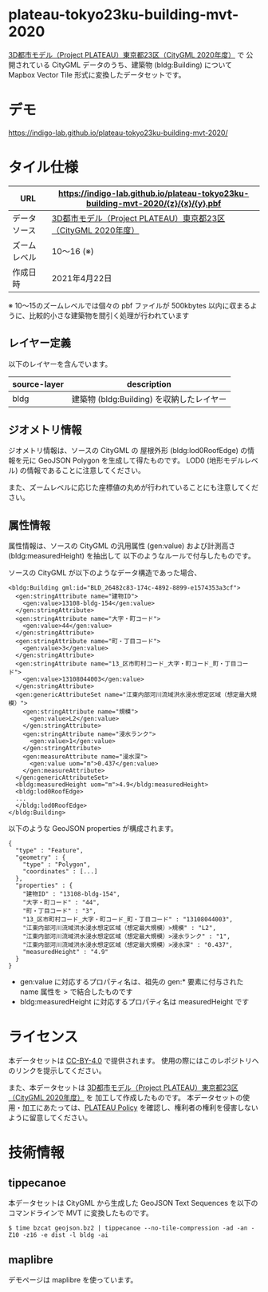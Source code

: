 # plateau-tokyo23ku-building-mvt-2020

[3D都市モデル（Project PLATEAU）東京都23区（CityGML 2020年度）](https://www.geospatial.jp/ckan/dataset/plateau-tokyo23ku-citygml-2020) で
公開されている CityGML データのうち、建築物 (bldg:Building) について Mapbox Vector Tile 形式に変換したデータセットです。

# デモ

<https://indigo-lab.github.io/plateau-tokyo23ku-building-mvt-2020/>

# タイル仕様

URL         | <https://indigo-lab.github.io/plateau-tokyo23ku-building-mvt-2020/{z}/{x}/{y}.pbf>
----------- | -----------------------------------------------------------------------------------
データソース  | [3D都市モデル（Project PLATEAU）東京都23区（CityGML 2020年度）](https://www.geospatial.jp/ckan/dataset/plateau-tokyo23ku-citygml-2020)
ズームレベル  | 10〜16 (※)
作成日時     | 2021年4月22日

※ 10〜15のズームレベルでは個々の pbf ファイルが 500kbytes 以内に収まるように、比較的小さな建築物を間引く処理が行われています


## レイヤー定義

以下のレイヤーを含んでいます。

source-layer | description
------------ | --------------------------------------------
bldg         | 建築物 (bldg:Building) を収納したレイヤー


## ジオメトリ情報

ジオメトリ情報は、ソースの CityGML の 屋根外形 (bldg:lod0RoofEdge) の情報を元に GeoJSON Polygon を生成して得たものです。
LOD0 (地形モデルレベル) の情報であることに注意してください。

また、ズームレベルに応じた座標値の丸めが行われていることにも注意してください。

## 属性情報

属性情報は、ソースの CityGML の汎用属性 (gen:value) および計測高さ(bldg:measuredHeight) を抽出して
以下のようなルールで付与したものです。

ソースの CityGML が以下のようなデータ構造であった場合、

```sample.gml
<bldg:Building gml:id="BLD_26482c83-174c-4892-8899-e1574353a3cf">
  <gen:stringAttribute name="建物ID">
    <gen:value>13108-bldg-154</gen:value>
  </gen:stringAttribute>
  <gen:stringAttribute name="大字・町コード">
    <gen:value>44</gen:value>
  </gen:stringAttribute>
  <gen:stringAttribute name="町・丁目コード">
    <gen:value>3</gen:value>
  </gen:stringAttribute>
  <gen:stringAttribute name="13_区市町村コード_大字・町コード_町・丁目コード">
    <gen:value>13108044003</gen:value>
  </gen:stringAttribute>
  <gen:genericAttributeSet name="江東内部河川流域洪水浸水想定区域（想定最大規模）">
    <gen:stringAttribute name="規模">
      <gen:value>L2</gen:value>
    </gen:stringAttribute>
    <gen:stringAttribute name="浸水ランク">
      <gen:value>1</gen:value>
    </gen:stringAttribute>
    <gen:measureAttribute name="浸水深">
      <gen:value uom="m">0.437</gen:value>
    </gen:measureAttribute>
  </gen:genericAttributeSet>
  <bldg:measuredHeight uom="m">4.9</bldg:measuredHeight>
  <bldg:lod0RoofEdge>
  ...
  </bldg:lod0RoofEdge>
</bldg:Building>
```

以下のような GeoJSON properties が構成されます。

```
{
  "type" : "Feature",
  "geometry" : {
    "type" : "Polygon",
    "coordinates" : [...]
  },
  "properties" : {
    "建物ID" : "13108-bldg-154",
    "大字・町コード" : "44",
    "町・丁目コード" : "3",
    "13_区市町村コード_大字・町コード_町・丁目コード" : "13108044003",
    "江東内部河川流域洪水浸水想定区域（想定最大規模）>規模" : "L2",
    "江東内部河川流域洪水浸水想定区域（想定最大規模）>浸水ランク" : "1",
    "江東内部河川流域洪水浸水想定区域（想定最大規模）>浸水深" : "0.437",
    "measuredHeight" : "4.9"    
  }
}
```

- gen:value に対応するプロパティ名は、祖先の gen:* 要素に付与された name 属性を > で結合したものです
- bldg:measuredHeight に対応するプロパティ名は measuredHeight です


# ライセンス

本データセットは [CC-BY-4.0](LICENSE) で提供されます。
使用の際にはこのレポジトリへのリンクを提示してください。

また、本データセットは [3D都市モデル（Project PLATEAU）東京都23区（CityGML 2020年度）](https://www.geospatial.jp/ckan/dataset/plateau-tokyo23ku-citygml-2020) を
加工して作成したものです。
本データセットの使用・加工にあたっては、[PLATEAU Policy](https://www.mlit.go.jp/plateau/site-policy/) を確認し、権利者の権利を侵害しないように留意してください。

# 技術情報

## tippecanoe

本データセットは CityGML から生成した GeoJSON Text Sequences を以下のコマンドラインで MVT に変換したものです。

```
$ time bzcat geojson.bz2 | tippecanoe --no-tile-compression -ad -an -Z10 -z16 -e dist -l bldg -ai
```

## maplibre

デモページは maplibre を使っています。
